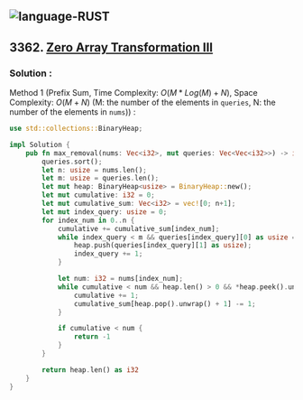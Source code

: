 ![language-RUST](https://img.shields.io/badge/RUST-8d4004?style=for-the-badge&logo=RUST)
---

## 3362. [Zero Array Transformation III](https://leetcode.com/problems/zero-array-transformation-iii)

### Solution :

Method 1 (Prefix Sum, Time Complexity: $O(M*Log(M)+N)$, Space Complexity: $O(M+N)$ (M: the number of the elements in `queries`, N: the number of the elements in `nums`)) :
```rust
use std::collections::BinaryHeap;

impl Solution {
    pub fn max_removal(nums: Vec<i32>, mut queries: Vec<Vec<i32>>) -> i32 {
        queries.sort();
        let n: usize = nums.len();
        let m: usize = queries.len();
        let mut heap: BinaryHeap<usize> = BinaryHeap::new();
        let mut cumulative: i32 = 0;
        let mut cumulative_sum: Vec<i32> = vec![0; n+1];
        let mut index_query: usize = 0;
        for index_num in 0..n {
            cumulative += cumulative_sum[index_num];
            while index_query < m && queries[index_query][0] as usize == index_num {
                heap.push(queries[index_query][1] as usize);
                index_query += 1;
            }

            let num: i32 = nums[index_num];
            while cumulative < num && heap.len() > 0 && *heap.peek().unwrap() >= index_num {
                cumulative += 1;
                cumulative_sum[heap.pop().unwrap() + 1] -= 1;
            }

            if cumulative < num {
                return -1
            }
        }

        return heap.len() as i32
    }
}
```
